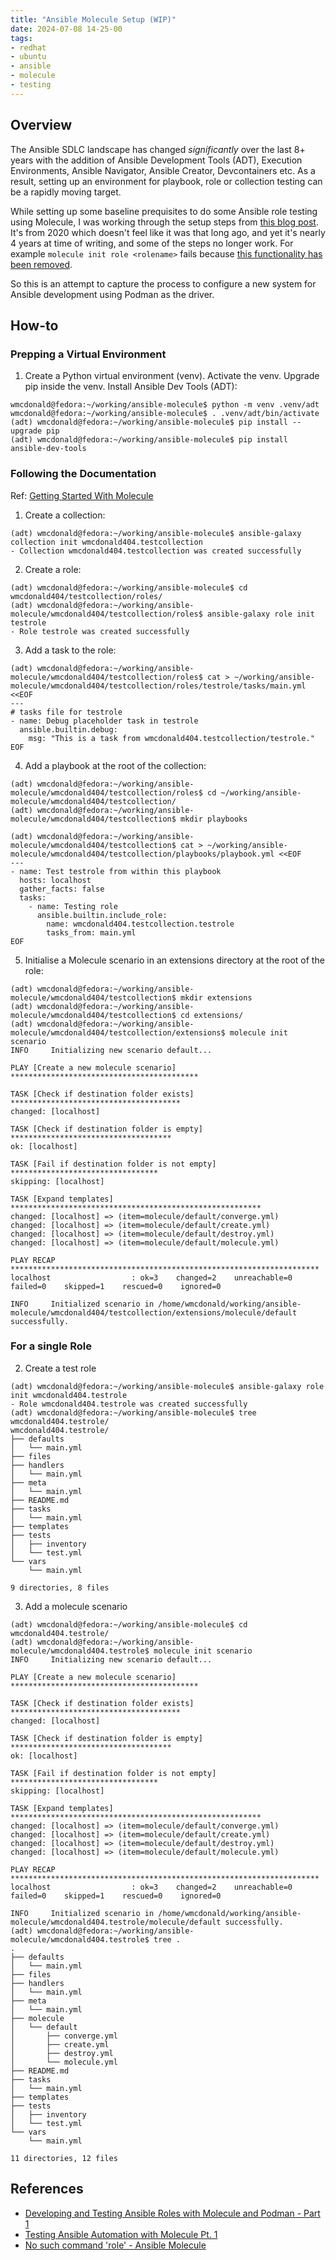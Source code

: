 ```yaml
---
title: "Ansible Molecule Setup (WIP)"
date: 2024-07-08 14-25-00
tags:
- redhat
- ubuntu
- ansible
- molecule
- testing
---
```


## Overview
The Ansible SDLC landscape has changed *significantly* over the last 8+ years with the addition of Ansible Development Tools (ADT), Execution Environments, Ansible Navigator, Ansible Creator, Devcontainers etc. As a result, setting up an environment for playbook, role or collection testing can be a rapidly moving target.

While setting up some baseline prequisites to do some Ansible role testing using Molecule, I was working through the setup steps from [this blog post](https://www.ansible.com/blog/developing-and-testing-ansible-roles-with-molecule-and-podman-part-1/). It's from 2020 which doesn't feel like it was that long ago, and yet it's nearly 4 years at time of writing, and some of the steps no longer work. For example `molecule init role <rolename>` fails because [this functionality has been removed](https://github.com/ansible/molecule/pull/3959). 

So this is an attempt to capture the process to configure a new system for Ansible development using Podman as the driver.

## How-to

### Prepping a Virtual Environment

1. Create a Python virtual environment (venv). Activate the venv. Upgrade pip inside the venv. Install Ansible Dev Tools (ADT):

```
wmcdonald@fedora:~/working/ansible-molecule$ python -m venv .venv/adt
wmcdonald@fedora:~/working/ansible-molecule$ . .venv/adt/bin/activate
(adt) wmcdonald@fedora:~/working/ansible-molecule$ pip install --upgrade pip
(adt) wmcdonald@fedora:~/working/ansible-molecule$ pip install ansible-dev-tools
```

### Following the Documentation

Ref: [Getting Started With Molecule](https://ansible.readthedocs.io/projects/molecule/getting-started/)

1. Create a collection:

```
(adt) wmcdonald@fedora:~/working/ansible-molecule$ ansible-galaxy collection init wmcdonald404.testcollection
- Collection wmcdonald404.testcollection was created successfully
```

2. Create a role:

```
(adt) wmcdonald@fedora:~/working/ansible-molecule$ cd wmcdonald404/testcollection/roles/
(adt) wmcdonald@fedora:~/working/ansible-molecule/wmcdonald404/testcollection/roles$ ansible-galaxy role init testrole
- Role testrole was created successfully
```

3. Add a task to the role:

```
(adt) wmcdonald@fedora:~/working/ansible-molecule/wmcdonald404/testcollection/roles$ cat > ~/working/ansible-molecule/wmcdonald404/testcollection/roles/testrole/tasks/main.yml <<EOF
---
# tasks file for testrole
- name: Debug placeholder task in testrole
  ansible.builtin.debug:
    msg: "This is a task from wmcdonald404.testcollection/testrole."
EOF
```

4. Add a playbook at the root of the collection:

```
(adt) wmcdonald@fedora:~/working/ansible-molecule/wmcdonald404/testcollection/roles$ cd ~/working/ansible-molecule/wmcdonald404/testcollection/
(adt) wmcdonald@fedora:~/working/ansible-molecule/wmcdonald404/testcollection$ mkdir playbooks

(adt) wmcdonald@fedora:~/working/ansible-molecule/wmcdonald404/testcollection$ cat > ~/working/ansible-molecule/wmcdonald404/testcollection/playbooks/playbook.yml <<EOF
---
- name: Test testrole from within this playbook
  hosts: localhost
  gather_facts: false
  tasks:
    - name: Testing role
      ansible.builtin.include_role:
        name: wmcdonald404.testcollection.testrole
        tasks_from: main.yml
EOF
```

5. Initialise a Molecule scenario in an extensions directory at the root of the role:

```
(adt) wmcdonald@fedora:~/working/ansible-molecule/wmcdonald404/testcollection$ mkdir extensions
(adt) wmcdonald@fedora:~/working/ansible-molecule/wmcdonald404/testcollection$ cd extensions/
(adt) wmcdonald@fedora:~/working/ansible-molecule/wmcdonald404/testcollection/extensions$ molecule init scenario
INFO     Initializing new scenario default...

PLAY [Create a new molecule scenario] ******************************************

TASK [Check if destination folder exists] **************************************
changed: [localhost]

TASK [Check if destination folder is empty] ************************************
ok: [localhost]

TASK [Fail if destination folder is not empty] *********************************
skipping: [localhost]

TASK [Expand templates] ********************************************************
changed: [localhost] => (item=molecule/default/converge.yml)
changed: [localhost] => (item=molecule/default/create.yml)
changed: [localhost] => (item=molecule/default/destroy.yml)
changed: [localhost] => (item=molecule/default/molecule.yml)

PLAY RECAP *********************************************************************
localhost                  : ok=3    changed=2    unreachable=0    failed=0    skipped=1    rescued=0    ignored=0

INFO     Initialized scenario in /home/wmcdonald/working/ansible-molecule/wmcdonald404/testcollection/extensions/molecule/default successfully.

```


### For a single Role


2. Create a test role

```
(adt) wmcdonald@fedora:~/working/ansible-molecule$ ansible-galaxy role init wmcdonald404.testrole
- Role wmcdonald404.testrole was created successfully
(adt) wmcdonald@fedora:~/working/ansible-molecule$ tree wmcdonald404.testrole/
wmcdonald404.testrole/
├── defaults
│   └── main.yml
├── files
├── handlers
│   └── main.yml
├── meta
│   └── main.yml
├── README.md
├── tasks
│   └── main.yml
├── templates
├── tests
│   ├── inventory
│   └── test.yml
└── vars
    └── main.yml

9 directories, 8 files
```

3. Add a molecule scenario 

```
(adt) wmcdonald@fedora:~/working/ansible-molecule$ cd wmcdonald404.testrole/
(adt) wmcdonald@fedora:~/working/ansible-molecule/wmcdonald404.testrole$ molecule init scenario 
INFO     Initializing new scenario default...

PLAY [Create a new molecule scenario] ******************************************

TASK [Check if destination folder exists] **************************************
changed: [localhost]

TASK [Check if destination folder is empty] ************************************
ok: [localhost]

TASK [Fail if destination folder is not empty] *********************************
skipping: [localhost]

TASK [Expand templates] ********************************************************
changed: [localhost] => (item=molecule/default/converge.yml)
changed: [localhost] => (item=molecule/default/create.yml)
changed: [localhost] => (item=molecule/default/destroy.yml)
changed: [localhost] => (item=molecule/default/molecule.yml)

PLAY RECAP *********************************************************************
localhost                  : ok=3    changed=2    unreachable=0    failed=0    skipped=1    rescued=0    ignored=0

INFO     Initialized scenario in /home/wmcdonald/working/ansible-molecule/wmcdonald404.testrole/molecule/default successfully.
(adt) wmcdonald@fedora:~/working/ansible-molecule/wmcdonald404.testrole$ tree .
.
├── defaults
│   └── main.yml
├── files
├── handlers
│   └── main.yml
├── meta
│   └── main.yml
├── molecule
│   └── default
│       ├── converge.yml
│       ├── create.yml
│       ├── destroy.yml
│       └── molecule.yml
├── README.md
├── tasks
│   └── main.yml
├── templates
├── tests
│   ├── inventory
│   └── test.yml
└── vars
    └── main.yml

11 directories, 12 files
```


## References
- [Developing and Testing Ansible Roles with Molecule and Podman - Part 1](https://www.ansible.com/blog/developing-and-testing-ansible-roles-with-molecule-and-podman-part-1/)
- [Testing Ansible Automation with Molecule Pt. 1](https://medium.com/contino-engineering/testing-ansible-automation-with-molecule-pt-1-66ab3ea7a58a)
- [No such command 'role' - Ansible Molecule](https://stackoverflow.com/questions/77244051/no-such-command-role-ansible-molecule)
